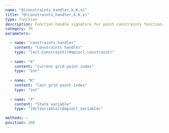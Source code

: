 ```yaml
---
name: "@(constraints_handler,k,K,x)"
title: "@(constraints_handler,k,K,x)"
type: function
description: Function handle signature for point constraints function.
category: fh
parameters: 

  - name: "constraints_handler"
    content: "Constraints handler"
    type: "[ocl.Constraint](#apiocl_constraint)"
    
  - name: "k"
    content: "current grid point index"
    type: "int"
    
  - name: "K"
    content: "last grid point index"
    type: "int"
    
  - name: "X"
    content: "State variable"
    type: "[OclVariable](@apiocl_variable)"

methods: ~
position: 200
---
```

